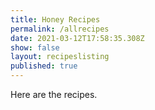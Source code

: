 ```yaml
---
title: Honey Recipes
permalink: /allrecipes
date: 2021-03-12T17:58:35.308Z
show: false
layout: recipeslisting
published: true
---
```

Here are the recipes.